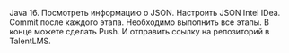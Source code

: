 Java 16. Посмотреть информацию о JSON. Настроить JSON Intel IDea. Commit после каждого этапа. Необходимо выполнить все этапы. В конце можете сделать Push. И отправить ссылку на репозиторий в TalentLMS.
